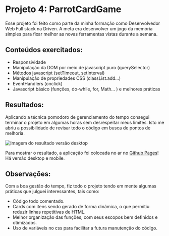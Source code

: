 # **Projeto 4: ParrotCardGame**

Esse projeto foi feito como parte da minha formação como Desenvolvedor Web Full stack na Driven. A meta era desenvolver um jogo da memória simples para fixar melhor as novas ferramentas vistas durante a semana.

## **Conteúdos exercitados**:

-    Responsividade
-    Manipulação da DOM por meio de javascript puro (querySelector)
-    Métodos javascript (setTimeout, setInterval)
-    Manipulação de propriedades CSS (classList.add...)
-    EventHandlers (onclick)
-    Javascript básico (funções, do-while, for, Math... ) e melhores práticas

## **Resultados**:

Aplicando a técnica pomodoro de gerenciamento do tempo consegui terminar o projeto em algumas horas sem desrespeitar meus limites. Isto me abriu a possibilidade de revisar todo o código em busca de pontos de melhoria.

![Imagem do resultado versão desktop](https://i.imgur.com/tm1mG7h.png)

Para mostrar o resultado, a aplicação foi colocada no ar no [Github Pages](https://migueldsp.github.io/projeto4-parrotcardgame/)! Há versão desktop e mobile.

## **Observações**:

Com a boa gestão do tempo, fiz todo o projeto tendo em mente algumas práticas que julguei interessantes, tais como:

-    Código todo comentado.
-    Cards com itens sendo gerado de forma dinâmica, o que permitiu reduzir linhas repetitivas de HTML.
-    Melhor organização das funções, com seus escopos bem definidos e otimizados.
-    Uso de variáveis no css para facilitar a futura manutenção do código.
